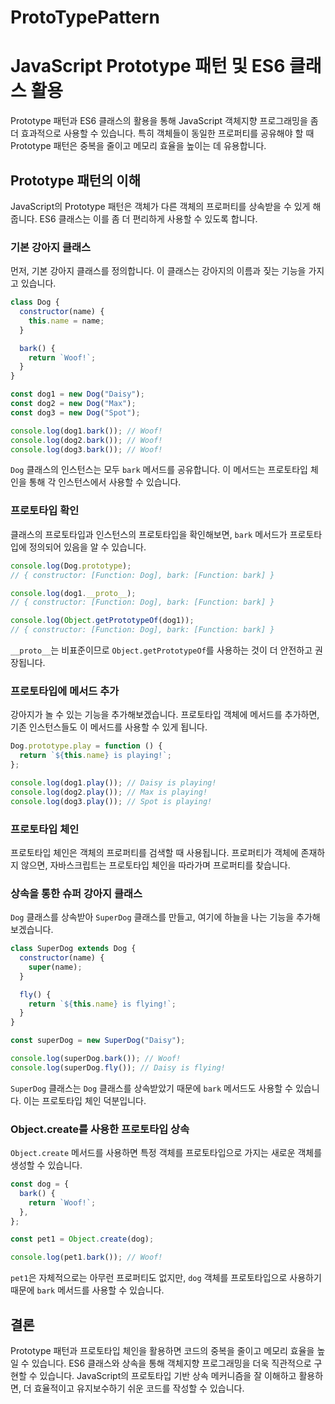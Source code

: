 # ProtoTypePattern

# JavaScript Prototype 패턴 및 ES6 클래스 활용

Prototype 패턴과 ES6 클래스의 활용을 통해 JavaScript 객체지향 프로그래밍을 좀 더 효과적으로 사용할 수 있습니다. 특히 객체들이 동일한 프로퍼티를 공유해야 할 때 Prototype 패턴은 중복을 줄이고 메모리 효율을 높이는 데 유용합니다.

## Prototype 패턴의 이해

JavaScript의 Prototype 패턴은 객체가 다른 객체의 프로퍼티를 상속받을 수 있게 해줍니다. ES6 클래스는 이를 좀 더 편리하게 사용할 수 있도록 합니다.

### 기본 강아지 클래스

먼저, 기본 강아지 클래스를 정의합니다. 이 클래스는 강아지의 이름과 짖는 기능을 가지고 있습니다.

```jsx
class Dog {
  constructor(name) {
    this.name = name;
  }

  bark() {
    return `Woof!`;
  }
}

const dog1 = new Dog("Daisy");
const dog2 = new Dog("Max");
const dog3 = new Dog("Spot");

console.log(dog1.bark()); // Woof!
console.log(dog2.bark()); // Woof!
console.log(dog3.bark()); // Woof!
```

`Dog` 클래스의 인스턴스는 모두 `bark` 메서드를 공유합니다. 이 메서드는 프로토타입 체인을 통해 각 인스턴스에서 사용할 수 있습니다.

### 프로토타입 확인

클래스의 프로토타입과 인스턴스의 프로토타입을 확인해보면, `bark` 메서드가 프로토타입에 정의되어 있음을 알 수 있습니다.

```jsx
console.log(Dog.prototype);
// { constructor: [Function: Dog], bark: [Function: bark] }

console.log(dog1.__proto__);
// { constructor: [Function: Dog], bark: [Function: bark] }

console.log(Object.getPrototypeOf(dog1));
// { constructor: [Function: Dog], bark: [Function: bark] }
```

`__proto__`는 비표준이므로 `Object.getPrototypeOf`를 사용하는 것이 더 안전하고 권장됩니다.

### 프로토타입에 메서드 추가

강아지가 놀 수 있는 기능을 추가해보겠습니다. 프로토타입 객체에 메서드를 추가하면, 기존 인스턴스들도 이 메서드를 사용할 수 있게 됩니다.

```jsx
Dog.prototype.play = function () {
  return `${this.name} is playing!`;
};

console.log(dog1.play()); // Daisy is playing!
console.log(dog2.play()); // Max is playing!
console.log(dog3.play()); // Spot is playing!
```

### 프로토타입 체인

프로토타입 체인은 객체의 프로퍼티를 검색할 때 사용됩니다. 프로퍼티가 객체에 존재하지 않으면, 자바스크립트는 프로토타입 체인을 따라가며 프로퍼티를 찾습니다.

### 상속을 통한 슈퍼 강아지 클래스

`Dog` 클래스를 상속받아 `SuperDog` 클래스를 만들고, 여기에 하늘을 나는 기능을 추가해보겠습니다.

```jsx
class SuperDog extends Dog {
  constructor(name) {
    super(name);
  }

  fly() {
    return `${this.name} is flying!`;
  }
}

const superDog = new SuperDog("Daisy");

console.log(superDog.bark()); // Woof!
console.log(superDog.fly()); // Daisy is flying!
```

`SuperDog` 클래스는 `Dog` 클래스를 상속받았기 때문에 `bark` 메서드도 사용할 수 있습니다. 이는 프로토타입 체인 덕분입니다.

### Object.create를 사용한 프로토타입 상속

`Object.create` 메서드를 사용하면 특정 객체를 프로토타입으로 가지는 새로운 객체를 생성할 수 있습니다.

```jsx
const dog = {
  bark() {
    return `Woof!`;
  },
};

const pet1 = Object.create(dog);

console.log(pet1.bark()); // Woof!
```

`pet1`은 자체적으로는 아무런 프로퍼티도 없지만, `dog` 객체를 프로토타입으로 사용하기 때문에 `bark` 메서드를 사용할 수 있습니다.

## 결론

Prototype 패턴과 프로토타입 체인을 활용하면 코드의 중복을 줄이고 메모리 효율을 높일 수 있습니다. ES6 클래스와 상속을 통해 객체지향 프로그래밍을 더욱 직관적으로 구현할 수 있습니다. JavaScript의 프로토타입 기반 상속 메커니즘을 잘 이해하고 활용하면, 더 효율적이고 유지보수하기 쉬운 코드를 작성할 수 있습니다.
